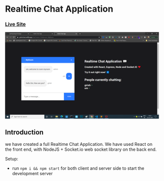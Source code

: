 # Realtime Chat Application

### [Live Site](https://girishchat.netlify.com)

![Chat Application](liveapp.png)

## Introduction
we have created a full Realtime Chat Application. We have used  React on the front end, with NodeJS + Socket.io web socket library on the back end. 


Setup:
- run ```npm i && npm start``` for both client and server side to start the development server